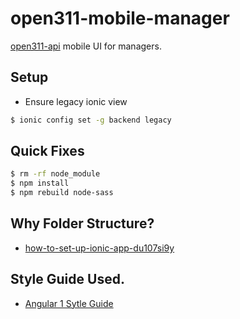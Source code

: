 open311-mobile-manager
======================

[open311-api](https://github.com/CodeTanzania/open311-api) mobile UI for managers.


## Setup
- Ensure legacy ionic view
```sh
$ ionic config set -g backend legacy
```

## Quick Fixes
```sh
$ rm -rf node_module
$ npm install
$ npm rebuild node-sass
```

## Why Folder Structure?
- [how-to-set-up-ionic-app-du107si9y](https://www.codementor.io/jadsalhani/how-to-set-up-ionic-app-du107si9y)

## Style Guide Used.
- [Angular 1 Sytle Guide](https://github.com/johnpapa/angular-styleguide/blob/master/a1/README.md)
